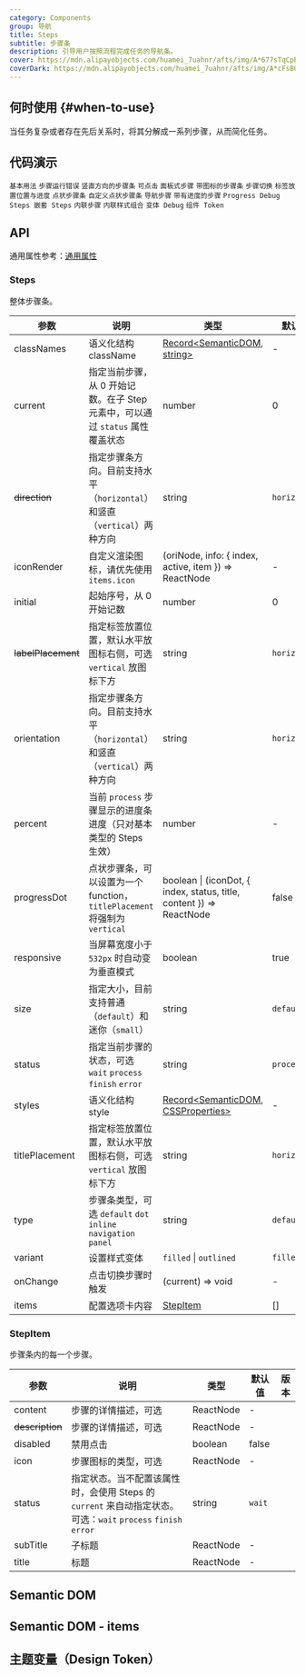 ```yaml
---
category: Components
group: 导航
title: Steps
subtitle: 步骤条
description: 引导用户按照流程完成任务的导航条。
cover: https://mdn.alipayobjects.com/huamei_7uahnr/afts/img/A*677sTqCpE3wAAAAAAAAAAAAADrJ8AQ/original
coverDark: https://mdn.alipayobjects.com/huamei_7uahnr/afts/img/A*cFsBQLA0b7UAAAAAAAAAAAAADrJ8AQ/original
---
```


## 何时使用 {#when-to-use}

当任务复杂或者存在先后关系时，将其分解成一系列步骤，从而简化任务。

## 代码演示

<!-- prettier-ignore -->
<code src="./demo/simple.tsx">基本用法</code>
<code src="./demo/error.tsx">步骤运行错误</code>
<code src="./demo/vertical.tsx">竖直方向的步骤条</code>
<code src="./demo/clickable.tsx">可点击</code>
<code src="./demo/panel.tsx">面板式步骤</code>
<code src="./demo/icon.tsx">带图标的步骤条</code>
<code src="./demo/step-next.tsx" debug>步骤切换</code>
<code src="./demo/title-placement.tsx">标签放置位置与进度</code>
<code src="./demo/progress-dot.tsx">点状步骤条</code>
<code src="./demo/customized-progress-dot.tsx" debug>自定义点状步骤条</code>
<code src="./demo/nav.tsx">导航步骤</code>
<code src="./demo/progress.tsx" debug>带有进度的步骤</code>
<code src="./demo/progress-debug.tsx" debug>Progress Debug</code>
<code src="./demo/steps-in-steps.tsx" debug>Steps 嵌套 Steps</code>
<code src="./demo/inline.tsx">内联步骤</code>
<code src="./demo/inline-variant.tsx">内联样式组合</code>
<code src="./demo/variant-debug.tsx" debug>变体 Debug</code>
<code src="./demo/component-token.tsx" debug>组件 Token</code>

## API

通用属性参考：[通用属性](/docs/react/common-props)

### Steps

整体步骤条。

| 参数 | 说明 | 类型 | 默认值 | 版本 |
| --- | --- | --- | --- | --- |
| classNames | 语义化结构 className | [Record<SemanticDOM, string>](#semantic-dom) | - |  |
| current | 指定当前步骤，从 0 开始记数。在子 Step 元素中，可以通过 `status` 属性覆盖状态 | number | 0 |  |
| ~~direction~~ | 指定步骤条方向。目前支持水平（`horizontal`）和竖直（`vertical`）两种方向 | string | `horizontal` |  |
| iconRender | 自定义渲染图标，请优先使用 `items.icon` | (oriNode, info: { index, active, item }) => ReactNode | - |  |
| initial | 起始序号，从 0 开始记数 | number | 0 |  |
| ~~labelPlacement~~ | 指定标签放置位置，默认水平放图标右侧，可选 `vertical` 放图标下方 | string | `horizontal` |  |
| orientation | 指定步骤条方向。目前支持水平（`horizontal`）和竖直（`vertical`）两种方向 | string | `horizontal` |  |
| percent | 当前 `process` 步骤显示的进度条进度（只对基本类型的 Steps 生效） | number | - | 4.5.0 |
| progressDot | 点状步骤条，可以设置为一个 function，`titlePlacement` 将强制为 `vertical` | boolean \| (iconDot, { index, status, title, content }) => ReactNode | false |  |
| responsive | 当屏幕宽度小于 `532px` 时自动变为垂直模式 | boolean | true |  |
| size | 指定大小，目前支持普通（`default`）和迷你（`small`） | string | `default` |  |
| status | 指定当前步骤的状态，可选 `wait` `process` `finish` `error` | string | `process` |  |
| styles | 语义化结构 style | [Record<SemanticDOM, CSSProperties>](#semantic-dom) | - |  |
| titlePlacement | 指定标签放置位置，默认水平放图标右侧，可选 `vertical` 放图标下方 | string | `horizontal` |  |
| type | 步骤条类型，可选 `default` `dot` `inline` `navigation` `panel` | string | `default` |  |
| variant | 设置样式变体 | `filled` \| `outlined` | `filled` |  |
| onChange | 点击切换步骤时触发 | (current) => void | - |  |
| items | 配置选项卡内容 | [StepItem](#stepitem) | [] | 4.24.0 |

### StepItem

步骤条内的每一个步骤。

| 参数 | 说明 | 类型 | 默认值 | 版本 |
| --- | --- | --- | --- | --- |
| content | 步骤的详情描述，可选 | ReactNode | - |  |
| ~~description~~ | 步骤的详情描述，可选 | ReactNode | - |  |
| disabled | 禁用点击 | boolean | false |  |
| icon | 步骤图标的类型，可选 | ReactNode | - |  |
| status | 指定状态。当不配置该属性时，会使用 Steps 的 `current` 来自动指定状态。可选：`wait` `process` `finish` `error` | string | `wait` |  |
| subTitle | 子标题 | ReactNode | - |  |
| title | 标题 | ReactNode | - |  |

## Semantic DOM

<code src="./demo/_semantic.tsx" simplify="true"></code>

## Semantic DOM - items

<code src="./demo/_semantic_items.tsx" simplify="true"></code>

## 主题变量（Design Token）

<ComponentTokenTable component="Steps"></ComponentTokenTable>
